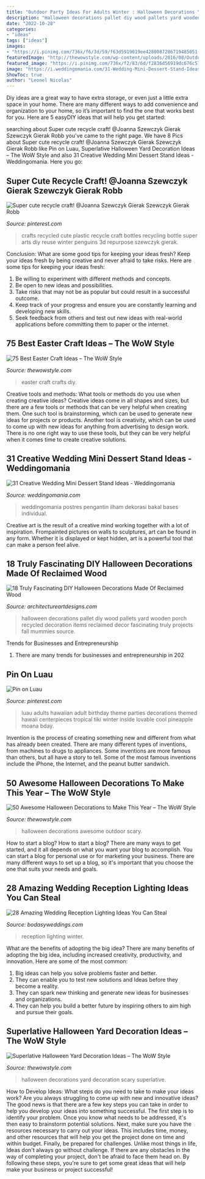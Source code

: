 ```yaml
---
title: "Outdoor Party Ideas For Adults Winter : Halloween Decorations Yard Decoration Scary Superlative"
description: "Halloween decorations pallet diy wood pallets yard wooden porch recycled decoration items reclaimed decor fascinating truly projects fall mummies source"
date: "2022-10-28"
categories:
- "ideas"
tags: ["ideas"]
images:
- "https://i.pinimg.com/736x/f6/3d/59/f63d5919019ee4280087286719485051--recycle-crafts-repurpose.jpg"
featuredImage: "http://thewowstyle.com/wp-content/uploads/2016/08/Outdoor-Halloween-Decorations-With-Rabbit-Doll.jpg"
featured_image: "https://i.pinimg.com/736x/f2/83/6d/f2836d56919dc676c574bc48bc8ee203.jpg"
image: "https://i.weddingomania.com/31-Wedding-Mini-Dessert-Stand-Ideas14.jpg"
ShowToc: true
author: "Leonel Nicolas"
---
```



Diy ideas are a great way to have extra storage, or even just a little extra space in your home. There are many different ways to add convenience and organization to your home, so it’s important to find the one that works best for you. Here are 5 easyDIY ideas that will help you get started: 

	

		
searching about Super cute recycle craft! @Joanna Szewczyk Gierak Szewczyk Gierak Robb you've came to the right page. We have 8 Pics about Super cute recycle craft! @Joanna Szewczyk Gierak Szewczyk Gierak Robb like Pin on Luau, Superlative Halloween Yard Decoration Ideas – The WoW Style and also 31 Creative Wedding Mini Dessert Stand Ideas - Weddingomania. Here you go:
		
    
## Super Cute Recycle Craft! @Joanna Szewczyk Gierak Szewczyk Gierak Robb

<img loading=lazy src="https://i.pinimg.com/736x/f6/3d/59/f63d5919019ee4280087286719485051--recycle-crafts-repurpose.jpg" onerror="this.onerror=null;this.src='https://tse3.mm.bing.net/th?id=OIP.ZQU-goWBdWhsPL54y-mcvwHaJ3&amp;pid=15.1';" alt="Super cute recycle craft! @Joanna Szewczyk Gierak Szewczyk Gierak Robb">

_Source: pinterest.com_

>crafts recycled cute plastic recycle craft bottles recycling bottle super arts diy reuse winter penguins 3d repurpose szewczyk gierak. 

	

Conclusion: What are some good tips for keeping your ideas fresh?
Keep your ideas fresh by being creative and never afraid to take risks. Here are some tips for keeping your ideas fresh:
1. Be willing to experiment with different methods and concepts.
2. Be open to new ideas and possibilities.
3. Take risks that may not be as popular but could result in a successful outcome. 
4. Keep track of your progress and ensure you are constantly learning and developing new skills. 
5. Seek feedback from others and test out new ideas with real-world applications before committing them to paper or the internet.

    
## 75 Best Easter Craft Ideas – The WoW Style

<img loading=lazy src="http://thewowstyle.com/wp-content/uploads/2015/01/Diy-crafts-for-easter-1.jpg" onerror="this.onerror=null;this.src='https://tse2.mm.bing.net/th?id=OIP.7gbhppAOVvGjif-ypMXI3gHaJ4&amp;pid=15.1';" alt="75 Best Easter Craft Ideas – The WoW Style">

_Source: thewowstyle.com_

>easter craft crafts diy. 

	

Creative tools and methods: What tools or methods do you use when creating creative ideas?
Creative ideas come in all shapes and sizes, but there are a few tools or methods that can be very helpful when creating them. One such tool is brainstorming, which can be used to generate new ideas for projects or products. Another tool is creativity, which can be used to come up with new ideas for anything from advertising to design work. There is no one right way to use these tools, but they can be very helpful when it comes time to create creative solutions.

    
## 31 Creative Wedding Mini Dessert Stand Ideas - Weddingomania

<img loading=lazy src="https://i.weddingomania.com/31-Wedding-Mini-Dessert-Stand-Ideas14.jpg" onerror="this.onerror=null;this.src='https://tse2.mm.bing.net/th?id=OIP.TMqV2tyUOBNrMsCCDdM0zAAAAA&amp;pid=15.1';" alt="31 Creative Wedding Mini Dessert Stand Ideas - Weddingomania">

_Source: weddingomania.com_

>weddingomania postres pengantin ilham dekorasi bakal bases individual. 

	

Creative art is the result of a creative mind working together with a lot of inspiration. Frompainted pictures on walls to sculptures, art can be found in any form. Whether it is displayed or kept hidden, art is a powerful tool that can make a person feel alive.

    
## 18 Truly Fascinating DIY Halloween Decorations Made Of Reclaimed Wood

<img loading=lazy src="http://www.architectureartdesigns.com/wp-content/uploads/2016/09/15-8.jpg" onerror="this.onerror=null;this.src='https://tse2.mm.bing.net/th?id=OIP.d7_F82pkTBkZOq5DCjnEMwHaJ4&amp;pid=15.1';" alt="18 Truly Fascinating DIY Halloween Decorations Made Of Reclaimed Wood">

_Source: architectureartdesigns.com_

>halloween decorations pallet diy wood pallets yard wooden porch recycled decoration items reclaimed decor fascinating truly projects fall mummies source. 

	

Trends for Businesses and Entrepreneurship
1. There are many trends for businesses and entrepreneurship in 202
    
## Pin On Luau

<img loading=lazy src="https://i.pinimg.com/736x/f2/83/6d/f2836d56919dc676c574bc48bc8ee203.jpg" onerror="this.onerror=null;this.src='https://tse1.mm.bing.net/th?id=OIP.qcIFR60Aihs0Tha6Mv-wOwHaLH&amp;pid=15.1';" alt="Pin on Luau">

_Source: pinterest.com_

>luau adults hawaiian adult birthday theme parties decorations themed hawaii centerpieces tropical tiki winter inside lovable cool pineapple moana bday. 

	

Invention is the process of creating something new and different from what has already been created. There are many different types of inventions, from machines to drugs to appliances. Some inventions are more famous than others, but all have a story to tell. Some of the most famous inventions include the iPhone, the Internet, and the peanut butter sandwich.

    
## 50 Awesome Halloween Decorations To Make This Year – The WoW Style

<img loading=lazy src="http://thewowstyle.com/wp-content/uploads/2016/08/Outdoor-Halloween-Decorations-With-Rabbit-Doll.jpg" onerror="this.onerror=null;this.src='https://tse3.mm.bing.net/th?id=OIP.9B98IRM3FcwDKEdavvSOBwHaJ4&amp;pid=15.1';" alt="50 Awesome Halloween Decorations to Make This Year – The WoW Style">

_Source: thewowstyle.com_

>halloween decorations awesome outdoor scary. 

	

How to start a blog?
How to start a blog? There are many ways to get started, and it all depends on what you want your blog to accomplish. You can start a blog for personal use or for marketing your business. There are many different ways to set up a blog, so it's important that you choose the one that suits your needs and goals.

    
## 28 Amazing Wedding Reception Lighting Ideas You Can Steal

<img loading=lazy src="https://bodasyweddings.com/wp-content/uploads/2018/01/winter-wedding.jpg" onerror="this.onerror=null;this.src='https://tse2.mm.bing.net/th?id=OIP.gEcxy8HueJXJGArJg2icjwHaLH&amp;pid=15.1';" alt="28 Amazing Wedding Reception Lighting Ideas You Can Steal">

_Source: bodasyweddings.com_

>reception lighting winter. 

	

What are the benefits of adopting the big idea?
There are many benefits of adopting the big idea, including increased creativity, productivity, and innovation. Here are some of the most common: 
1. Big ideas can help you solve problems faster and better.
2. They can enable you to test new solutions and Ideas before they become a reality. 
3. They can spark new thinking and generate new ideas for businesses and organizations. 
4. They can help you build a better future by inspiring others to aim high and pursue their goals.

    
## Superlative Halloween Yard Decoration Ideas – The WoW Style

<img loading=lazy src="http://thewowstyle.com/wp-content/uploads/2016/06/Scary-Yard-Halloween-Decorations-Ideas.jpg" onerror="this.onerror=null;this.src='https://tse2.mm.bing.net/th?id=OIP.n58YTxuJEBcDrM4rBTfITwHaJ4&amp;pid=15.1';" alt="Superlative Halloween Yard Decoration Ideas – The WoW Style">

_Source: thewowstyle.com_

>halloween decorations yard decoration scary superlative. 

	

How to Develop Ideas: What steps do you need to take to make your ideas work?
Are you always struggling to come up with new and innovative ideas? The good news is that there are a few key steps you can take in order to help you develop your ideas into something successful. The first step is to identify your problem. Once you know what needs to be addressed, it's then easy to brainstorm potential solutions. Next, make sure you have the resources necessary to carry out your ideas. This includes time, money, and other resources that will help you get the project done on time and within budget. Finally, be prepared for challenges. Unlike most things in life, Ideas don't always go without challenge. If there are any obstacles in the way of completing your project, don't be afraid to face them head on. By following these steps, you're sure to get some great ideas that will help make your business or project successful!

